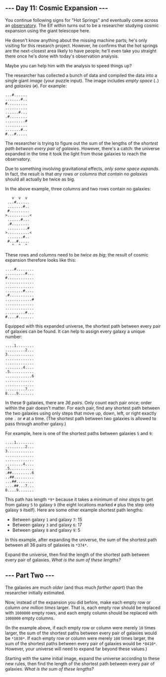 --- Day 11: Cosmic Expansion ---
--------------------------------

You continue following signs for "Hot Springs" and eventually come across an
[observatory](https://en.wikipedia.org/wiki/Observatory). The Elf within turns
out to be a researcher studying cosmic expansion using the giant telescope here.


He doesn't know anything about the missing machine parts; he's only visiting for
this research project. However, he confirms that the hot springs are the
next-closest area likely to have people; he'll even take you straight there once
he's done with today's observation analysis.


Maybe you can help him with the analysis to speed things up?


The researcher has collected a bunch of data and compiled the data into a single
giant *image* (your puzzle input). The image includes *empty space* (`.`) and
*galaxies* (`#`). For example:



```
...#......
.......#..
#.........
..........
......#...
.#........
.........#
..........
.......#..
#...#.....

```

The researcher is trying to figure out the sum of the lengths of the *shortest
path between every pair of galaxies*. However, there's a catch: the universe
expanded in the time it took the light from those galaxies to reach the
observatory.


Due to something involving gravitational effects, *only some space expands*. In
fact, the result is that *any rows or columns that contain no galaxies* should
all actually be twice as big.


In the above example, three columns and two rows contain no galaxies:



```
   v  v  v
 ...#......
 .......#..
 #.........
>..........<
 ......#...
 .#........
 .........#
>..........<
 .......#..
 #...#.....
   ^  ^  ^

```

These rows and columns need to be *twice as big*; the result of cosmic expansion
therefore looks like this:



```
....#........
.........#...
#............
.............
.............
........#....
.#...........
............#
.............
.............
.........#...
#....#.......

```

Equipped with this expanded universe, the shortest path between every pair of
galaxies can be found. It can help to assign every galaxy a unique number:



```
....1........
.........2...
3............
.............
.............
........4....
.5...........
............6
.............
.............
.........7...
8....9.......

```

In these 9 galaxies, there are *36 pairs*. Only count each pair once; order
within the pair doesn't matter. For each pair, find any shortest path between
the two galaxies using only steps that move up, down, left, or right exactly one
`.` or `#` at a time. (The shortest path between two galaxies is allowed to pass
through another galaxy.)


For example, here is one of the shortest paths between galaxies `5` and `9`:



```
....1........
.........2...
3............
.............
.............
........4....
.5...........
.##.........6
..##.........
...##........
....##...7...
8....9.......

```

This path has length `*9*` because it takes a minimum of *nine steps* to get
from galaxy `5` to galaxy `9` (the eight locations marked `#` plus the step onto
galaxy `9` itself). Here are some other example shortest path lengths:


+ Between galaxy `1` and galaxy `7`: 15
+ Between galaxy `3` and galaxy `6`: 17
+ Between galaxy `8` and galaxy `9`: 5


In this example, after expanding the universe, the sum of the shortest path
between all 36 pairs of galaxies is `*374*`.


Expand the universe, then find the length of the shortest path between every
pair of galaxies. *What is the sum of these lengths?*


--- Part Two ---
----------------

The galaxies are much *older* (and thus much *farther apart*) than the
researcher initially estimated.


Now, instead of the expansion you did before, make each empty row or column *one
million times* larger. That is, each empty row should be replaced with `1000000`
empty rows, and each empty column should be replaced with `1000000` empty
columns.


(In the example above, if each empty row or column were merely `10` times
larger, the sum of the shortest paths between every pair of galaxies would be
`*1030*`. If each empty row or column were merely `100` times larger, the sum of
the shortest paths between every pair of galaxies would be `*8410*`. However,
your universe will need to expand far beyond these values.)


Starting with the same initial image, expand the universe according to these new
rules, then find the length of the shortest path between every pair of galaxies.
*What is the sum of these lengths?*


